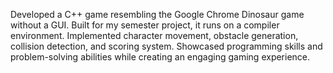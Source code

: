 Developed a C++ game resembling the Google Chrome Dinosaur game without a GUI. Built for my semester project, it runs on a compiler environment. Implemented character movement, obstacle generation, collision detection, and scoring system. Showcased programming skills and problem-solving abilities while creating an engaging gaming experience.
